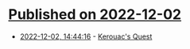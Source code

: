 # [Published on 2022-12-02](index.md)

* [2022-12-02, 14:44:16](https://news.ycombinator.com/item?id=33831045) - [Kerouac's Quest](https://kerouacsquest.wordpress.com/)
